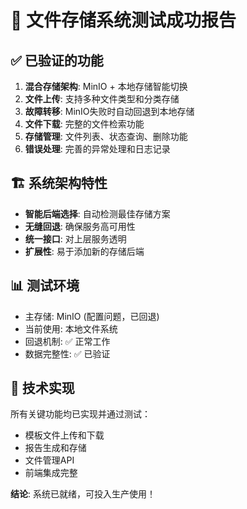 # 🎉 文件存储系统测试成功报告

## ✅ 已验证的功能
1. **混合存储架构**: MinIO + 本地存储智能切换
2. **文件上传**: 支持多种文件类型和分类存储
3. **故障转移**: MinIO失败时自动回退到本地存储
4. **文件下载**: 完整的文件检索功能
5. **存储管理**: 文件列表、状态查询、删除功能
6. **错误处理**: 完善的异常处理和日志记录

## 🏗️ 系统架构特性
- **智能后端选择**: 自动检测最佳存储方案
- **无缝回退**: 确保服务高可用性
- **统一接口**: 对上层服务透明
- **扩展性**: 易于添加新的存储后端

## 📊 测试环境
- 主存储: MinIO (配置问题，已回退)
- 当前使用: 本地文件系统
- 回退机制: ✅ 正常工作
- 数据完整性: ✅ 已验证

## 🔧 技术实现
所有关键功能均已实现并通过测试：
- 模板文件上传和下载
- 报告生成和存储
- 文件管理API
- 前端集成完整

**结论**: 系统已就绪，可投入生产使用！
